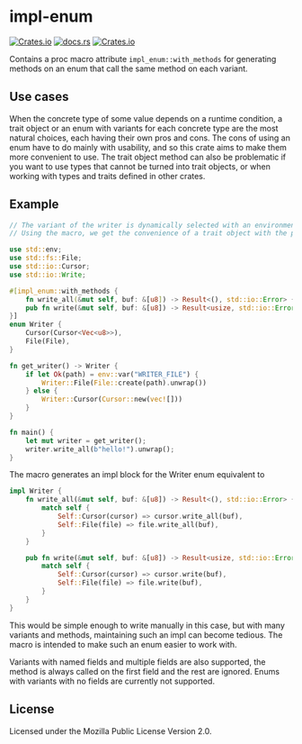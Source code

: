# impl-enum

[![Crates.io](https://img.shields.io/crates/v/impl-enum)](https://crates.io/crates/impl-enum)
[![docs.rs](https://img.shields.io/docsrs/impl-enum)](https://docs.rs/impl-enum)
[![Crates.io](https://img.shields.io/crates/l/impl-enum)](https://choosealicense.com/licenses/mpl-2.0/)

Contains a proc macro attribute `impl_enum::with_methods` for generating methods on an enum that call the same method on each variant.

## Use cases

When the concrete type of some value depends on a runtime condition, a trait object or an enum with variants for each concrete type are the most natural choices, each having their own pros and cons. The cons of using an enum have to do mainly with usability, and so this crate aims to make them more convenient to use. The trait object method can also be problematic if you want to use types that cannot be turned into trait objects, or when working with types and traits defined in other crates.

## Example

```rust
// The variant of the writer is dynamically selected with an environment variable.
// Using the macro, we get the convenience of a trait object with the performance of an enum.

use std::env;
use std::fs::File;
use std::io::Cursor;
use std::io::Write;

#[impl_enum::with_methods {
    fn write_all(&mut self, buf: &[u8]) -> Result<(), std::io::Error> {}
    pub fn write(&mut self, buf: &[u8]) -> Result<usize, std::io::Error> {}
}]
enum Writer {
    Cursor(Cursor<Vec<u8>>),
    File(File),
}

fn get_writer() -> Writer {
    if let Ok(path) = env::var("WRITER_FILE") {
        Writer::File(File::create(path).unwrap())
    } else {
        Writer::Cursor(Cursor::new(vec![]))
    }
}

fn main() {
    let mut writer = get_writer();
    writer.write_all(b"hello!").unwrap();
}
```

The macro generates an impl block for the Writer enum equivalent to

```rust
impl Writer {
    fn write_all(&mut self, buf: &[u8]) -> Result<(), std::io::Error> {
        match self {
            Self::Cursor(cursor) => cursor.write_all(buf),
            Self::File(file) => file.write_all(buf),
        }
    }

    pub fn write(&mut self, buf: &[u8]) -> Result<usize, std::io::Error> {
        match self {
            Self::Cursor(cursor) => cursor.write(buf),
            Self::File(file) => file.write(buf),
        }
    }
}
```

This would be simple enough to write manually in this case, but with many variants and methods, maintaining such an impl can become tedious. The macro is intended to make such an enum easier to work with.

Variants with named fields and multiple fields are also supported, the method is always called on the first field and the rest are ignored. Enums with variants with no fields are currently not supported.

## License
Licensed under the Mozilla Public License Version 2.0.
